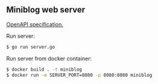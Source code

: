 ## Miniblog web server

[OpenAPI specification.](api.yaml)

Run server:
```bash
$ go run server.go
```

Run server from docker container:
```bash
$ docker build . -t miniblog
$ docker run -e SERVER_PORT=8080 -p 8080:8080 miniblog
```
